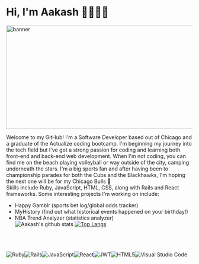 # Hi, I'm Aakash 👋🧑🏻‍💻
<img src='https://media0.giphy.com/media/v1.Y2lkPTc5MGI3NjExOGQyMWY4MTFmZjUzYzhhM2U0ZjU5NzA1ZWE5MjQ3YjhmMTk5OTRiYiZjdD1n/3nddUmYn4qJfevDnk6/giphy.gif' alt="banner" width="800" height="280"></img><p>
Welcome to my GitHub! I'm a Software Developer based out of Chicago and a graduate of the Actualize coding bootcamp. I'm beginning my journey into the tech field but I've got a strong passion for coding and learning both front-end and back-end web development. When I'm not coding, you can find me on the beach playing volleyball or way outside of the city, camping underneath the stars. I'm a big sports fan and after having been to championship parades for both the Cubs and the Blackhawks, I'm hoping the next one will be for my Chicago Bulls 🤞 <br>
Skills include Ruby, JavaScript, HTML, CSS, along with Rails and React frameworks. Some interesting projects I'm working on include:<br>
- Happy Gamblr (sports bet log/global odds tracker)
- MyHistory (find out what historical events happened on your birthday!)<br>
- NBA Trend Analyzer (statistics analyzer)<br>
![Aakash's github stats](https://github-readme-stats.vercel.app/api?username=aakashmsoni&theme=ayu-mirage&layout=compact)
[![Top Langs](https://github-readme-stats.vercel.app/api/top-langs/?username=aakashmsoni&theme=ayu-mirage)](https://github.com/aakashmsoni/github-readme-stats)<br><br>

<br><br>
![Ruby](https://img.shields.io/badge/ruby-%23CC342D.svg?style=for-the-badge&logo=ruby&logoColor=white)![Rails](https://img.shields.io/badge/rails-%23CC0000.svg?style=for-the-badge&logo=ruby-on-rails&logoColor=white)![JavaScript](https://img.shields.io/badge/javascript-%23323330.svg?style=for-the-badge&logo=javascript&logoColor=%23F7DF1E)![React](https://img.shields.io/badge/react-%2320232a.svg?style=for-the-badge&logo=react&logoColor=%2361DAFB)![JWT](https://img.shields.io/badge/JWT-black?style=for-the-badge&logo=JSON%20web%20tokens)![HTML5](https://img.shields.io/badge/html5-%23E34F26.svg?style=for-the-badge&logo=html5&logoColor=white)![Visual Studio Code](https://img.shields.io/badge/Visual%20Studio%20Code-0078d7.svg?style=for-the-badge&logo=visual-studio-code&logoColor=white)
